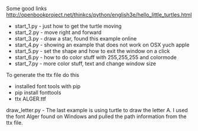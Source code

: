 
Some good links
http://openbookproject.net/thinkcs/python/english3e/hello_little_turtles.html

- start_1.py - just how to get the turtle moving
- start_2.py - move right and forward
- start_3.py - draw a star, found this example online
- start_4.py - showing an example that does not work on OSX yuch apple
- start_5.py - set the shape and how to exit the window on a click
- start_6.py - how to do color stuff with 255,255,255 and colormode
- start_7.py - more color stuff, text and change window size

To generate the ttx file do this
- installed font tools with pip
- pip install fonttools
- ttx ALGER.ttf

draw_letter.py - The last example is using turtle to draw the letter A. I used the font Alger found on Windows and pulled the path information from the ttx file.


